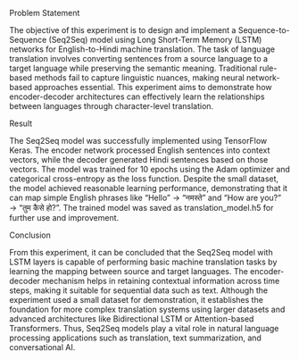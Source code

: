 Problem Statement

The objective of this experiment is to design and implement a Sequence-to-Sequence (Seq2Seq) model using Long Short-Term Memory (LSTM) networks for English-to-Hindi machine translation. The task of language translation 
involves converting sentences from a source language to a target language while preserving the semantic meaning. Traditional rule-based methods fail to capture linguistic nuances, making neural network-based approaches 
essential. This experiment aims to demonstrate how encoder-decoder architectures can effectively learn the relationships between languages through character-level translation.

Result

The Seq2Seq model was successfully implemented using TensorFlow Keras. The encoder network processed English sentences into context vectors, while the decoder generated Hindi sentences based on those vectors.
The model was trained for 10 epochs using the Adam optimizer and categorical cross-entropy as the loss function. Despite the small dataset, the model achieved reasonable learning performance, demonstrating that it can map 
simple English phrases like “Hello” → “नमस्ते” and “How are you?” → “तुम कैसे हो?”. The trained model was saved as translation_model.h5 for further use and improvement.


Conclusion

From this experiment, it can be concluded that the Seq2Seq model with LSTM layers is capable of performing basic machine translation tasks by learning the mapping between source and target languages. The encoder-decoder 
mechanism helps in retaining contextual information across time steps, making it suitable for sequential data such as text. Although the experiment used a small dataset for demonstration, it establishes the foundation for 
more complex translation systems using larger datasets and advanced architectures like Bidirectional LSTM or Attention-based Transformers. Thus, Seq2Seq models play a vital role in natural language processing applications 
such as translation, text summarization, and conversational AI.
